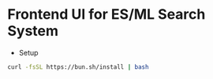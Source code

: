 # Frontend UI for ES/ML Search System

- Setup

```bash
curl -fsSL https://bun.sh/install | bash

```